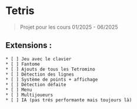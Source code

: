 # Tetris

> Projet pour les cours 01/2025 - 06/2025

## Extensions : 

    * [ ] Jeu avec le clavier
    * [ ] Fantome
    * [ ] Ajouts de tous les Tetromino
    * [ ] Détection des lignes
    * [ ] Système de points + affichage
    * [ ] Détection défaite
    * [ ] Menu
    * [ ] Multijoueurs
    * [ ] IA (pas trés performante mais toujours là)
